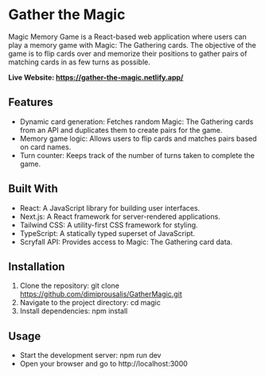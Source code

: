 # Gather the Magic
Magic Memory Game is a React-based web application where users can play a memory game with Magic: The Gathering cards. The objective of the game is to flip cards over and memorize their positions to gather pairs of matching cards in as few turns as possible.

**Live Website: https://gather-the-magic.netlify.app/**

## Features
- Dynamic card generation: Fetches random Magic: The Gathering cards from an API and duplicates them to create pairs for the game.
- Memory game logic: Allows users to flip cards and matches pairs based on card names.
- Turn counter: Keeps track of the number of turns taken to complete the game.

## Built With
- React: A JavaScript library for building user interfaces.
- Next.js: A React framework for server-rendered applications.
- Tailwind CSS: A utility-first CSS framework for styling.
- TypeScript: A statically typed superset of JavaScript.
- Scryfall API: Provides access to Magic: The Gathering card data.

## Installation
1. Clone the repository: git clone https://github.com/dimiprousalis/GatherMagic.git
2. Navigate to the project directory: cd magic
3. Install dependencies: npm install

## Usage
- Start the development server: npm run dev
- Open your browser and go to http://localhost:3000


